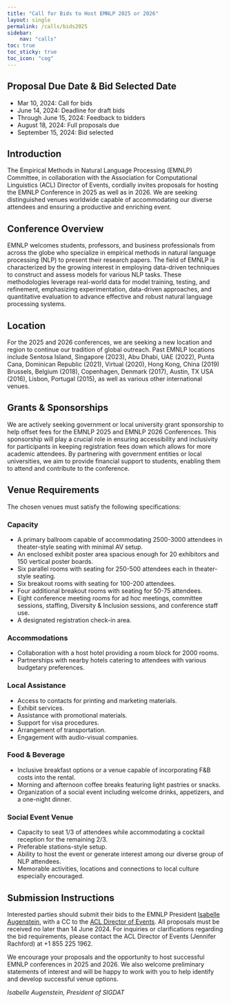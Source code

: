 ```yaml
---
title: "Call for Bids to Host EMNLP 2025 or 2026"
layout: single
permalink: /calls/bids2025
sidebar:
    nav: "calls"
toc: true
toc_sticky: true
toc_icon: "cog"
---
```


## Proposal Due Date & Bid Selected Date

* Mar 10, 2024: Call for bids
* June 14, 2024: Deadline for draft bids
* Through June 15, 2024: Feedback to bidders
* August 18, 2024: Full proposals due
* September 15, 2024: Bid selected

## Introduction

The Empirical Methods in Natural Language Processing (EMNLP) Committee, in collaboration with the Association for Computational Linguistics (ACL) Director of Events, cordially invites proposals for hosting the EMNLP Conference in 2025 as well as in 2026. We are seeking distinguished venues worldwide capable of accommodating our diverse attendees and ensuring a productive and enriching event.

## Conference Overview

EMNLP welcomes students, professors, and business professionals from across the globe who specialize in empirical methods in natural language processing (NLP) to present their research papers. The field of EMNLP is characterized by the growing interest in employing data-driven techniques to construct and assess models for various NLP tasks. These methodologies leverage real-world data for model training, testing, and refinement, emphasizing experimentation, data-driven approaches, and quantitative evaluation to advance effective and robust natural language processing systems.

## Location

For the 2025 and 2026 conferences, we are seeking a new location and region to continue our tradition of global outreach. Past EMNLP locations include Sentosa Island, Singapore (2023), Abu Dhabi, UAE (2022), Punta Cana, Dominican Republic (2021), Virtual (2020), Hong Kong, China (2019) Brussels, Belgium (2018), Copenhagen, Denmark (2017), Austin, TX USA (2016), Lisbon, Portugal (2015), as well as various other international venues.

## Grants & Sponsorships

We are actively seeking government or local university grant sponsorship to help offset fees for the EMNLP 2025 and EMNLP 2026 Conferences. This sponsorship will play a crucial role in ensuring accessibility and inclusivity for participants in keeping registration fees down which allows for more academic attendees. By partnering with government entities or local universities, we aim to provide financial support to students, enabling them to attend and contribute to the conference.

## Venue Requirements

The chosen venues must satisfy the following specifications:

### Capacity

* A primary ballroom capable of accommodating 2500-3000 attendees in theater-style seating with minimal AV setup.
* An enclosed exhibit poster area spacious enough for 20 exhibitors and 150 vertical poster boards.
* Six parallel rooms with seating for 250-500 attendees each in theater-style seating.
* Six breakout rooms with seating for 100-200 attendees.
* Four additional breakout rooms with seating for 50-75 attendees.
* Eight conference meeting rooms for ad hoc meetings, committee sessions, staffing, Diversity & Inclusion sessions, and conference staff use.
* A designated registration check-in area.

### Accommodations

* Collaboration with a host hotel providing a room block for 2000 rooms.
* Partnerships with nearby hotels catering to attendees with various budgetary preferences.

### Local Assistance

* Access to contacts for printing and marketing materials.
* Exhibit services.
* Assistance with promotional materials.
* Support for visa procedures.
* Arrangement of transportation.
* Engagement with audio-visual companies.

### Food & Beverage

* Inclusive breakfast options or a venue capable of incorporating F&B costs into the rental.
* Morning and afternoon coffee breaks featuring light pastries or snacks.
* Organization of a social event including welcome drinks, appetizers, and a one-night dinner.

### Social Event Venue

* Capacity to seat 1/3 of attendees while accommodating a cocktail reception for the remaining 2/3.
* Preferable stations-style setup.
* Ability to host the event or generate interest among our diverse group of NLP attendees.
* Memorable activities, locations and connections to local culture especially encouraged.
## Submission Instructions

Interested parties should submit their bids to the EMNLP President [Isabelle Augenstein](mailto:augenstein@di.ku.dk), with a CC to the [ACL Director of Events](mailto:acl.rachford@gmail.com). All proposals must be received no later than 14 June 2024. For inquiries or clarifications regarding the bid requirements, please contact the ACL Director of Events (Jennifer Rachford) at +1 855 225 1962.

We encourage your proposals and the opportunity to host successful EMNLP conferences in 2025 and 2026.  We also welcome preliminary statements of interest and will be happy to work with you to help identify and develop successful venue options.

*Isabelle Augenstein, President of SIGDAT*
